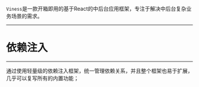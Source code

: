 
`Viness`是一款开箱即用的基于React的中后台应用框架，专注于解决中后台复杂业务场景的需求。

---

# 依赖注入
---
通过使用轻量级的依赖注入框架，统一管理依赖关系，并且整个框架也易于扩展，几乎可以复写所有的内置功能；



